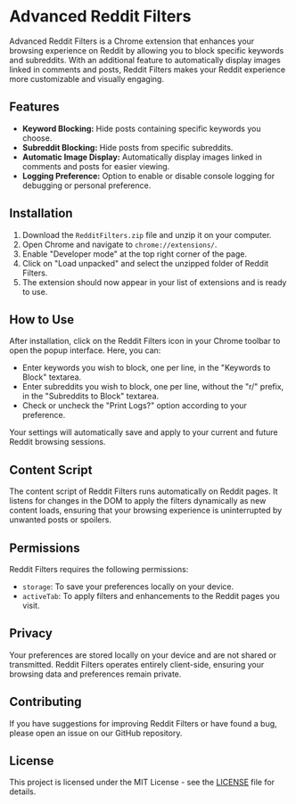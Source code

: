 # Advanced Reddit Filters

Advanced Reddit Filters is a Chrome extension that enhances your browsing experience on Reddit by allowing you to block specific keywords and subreddits. With an additional feature to automatically display images linked in comments and posts, Reddit Filters makes your Reddit experience more customizable and visually engaging.

## Features

- **Keyword Blocking:** Hide posts containing specific keywords you choose.
- **Subreddit Blocking:** Hide posts from specific subreddits.
- **Automatic Image Display:** Automatically display images linked in comments and posts for easier viewing.
- **Logging Preference:** Option to enable or disable console logging for debugging or personal preference.

## Installation

1. Download the `RedditFilters.zip` file and unzip it on your computer.
2. Open Chrome and navigate to `chrome://extensions/`.
3. Enable "Developer mode" at the top right corner of the page.
4. Click on "Load unpacked" and select the unzipped folder of Reddit Filters.
5. The extension should now appear in your list of extensions and is ready to use.

## How to Use

After installation, click on the Reddit Filters icon in your Chrome toolbar to open the popup interface. Here, you can:

- Enter keywords you wish to block, one per line, in the "Keywords to Block" textarea.
- Enter subreddits you wish to block, one per line, without the "r/" prefix, in the "Subreddits to Block" textarea.
- Check or uncheck the "Print Logs?" option according to your preference.

Your settings will automatically save and apply to your current and future Reddit browsing sessions.

## Content Script

The content script of Reddit Filters runs automatically on Reddit pages. It listens for changes in the DOM to apply the filters dynamically as new content loads, ensuring that your browsing experience is uninterrupted by unwanted posts or spoilers.

## Permissions

Reddit Filters requires the following permissions:

- `storage`: To save your preferences locally on your device.
- `activeTab`: To apply filters and enhancements to the Reddit pages you visit.

## Privacy

Your preferences are stored locally on your device and are not shared or transmitted. Reddit Filters operates entirely client-side, ensuring your browsing data and preferences remain private.

## Contributing

If you have suggestions for improving Reddit Filters or have found a bug, please open an issue on our GitHub repository.

## License

This project is licensed under the MIT License - see the [LICENSE](LICENSE) file for details.
